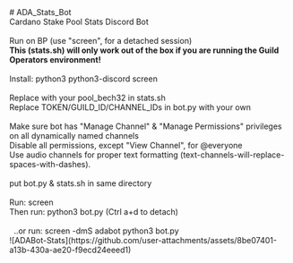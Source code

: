<!DOCTYPE html PUBLIC "-//W3C//DTD HTML 4.01//EN" "http://www.w3.org/TR/html4/strict.dtd">
<html>
<head>
  <meta content="text/html; charset=ISO-8859-1"
 http-equiv="content-type">
</head>
<body>
# ADA_Stats_Bot<br>
Cardano Stake Pool Stats Discord Bot<br>
<br>
Run on BP (use "screen", for a detached session)<br>
<span style="font-weight: bold;">This (stats.sh) will only
work out of the box if you are running the Guild Operators environment!</span><br>
<br>
Install: python3 python3-discord screen<br>
<br>
Replace with your pool_bech32 in stats.sh<br>
Replace TOKEN/GUILD_ID/CHANNEL_IDs in bot.py with your own<br>
<br>
Make sure bot has "Manage Channel" &amp; "Manage Permissions"
privileges on all dynamically named channels<br>
Disable all permissions, except "View Channel", for @everyone<br>
Use audio channels for proper text formatting
(text-channels-will-replace-spaces-with-dashes).<br>
<br>
put bot.py &amp; stats.sh in same directory<br>
<br>
Run: screen <br>
Then run: python3 bot.py (Ctrl a+d to detach)<br>
<br>
&nbsp; ..or run: screen -dmS adabot python3 bot.py<br>
</body>
</html>
![ADABot-Stats](https://github.com/user-attachments/assets/8be07401-a13b-430a-ae20-f9ecd24eeed1)

